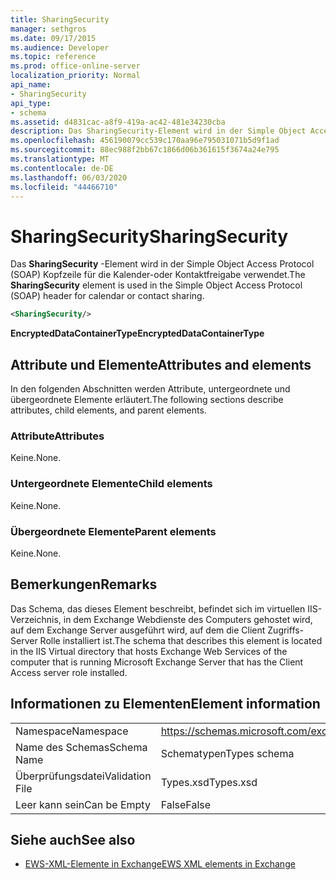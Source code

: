 ```yaml
---
title: SharingSecurity
manager: sethgros
ms.date: 09/17/2015
ms.audience: Developer
ms.topic: reference
ms.prod: office-online-server
localization_priority: Normal
api_name:
- SharingSecurity
api_type:
- schema
ms.assetid: d4831cac-a8f9-419a-ac42-481e34230cba
description: Das SharingSecurity-Element wird in der Simple Object Access Protocol (SOAP) Kopfzeile für die Kalender-oder Kontaktfreigabe verwendet.
ms.openlocfilehash: 456190079cc539c170aa96e795031071b5d9f1ad
ms.sourcegitcommit: 88ec988f2bb67c1866d06b361615f3674a24e795
ms.translationtype: MT
ms.contentlocale: de-DE
ms.lasthandoff: 06/03/2020
ms.locfileid: "44466710"
---
```

# <a name="sharingsecurity"></a><span data-ttu-id="c1b0a-103">SharingSecurity</span><span class="sxs-lookup"><span data-stu-id="c1b0a-103">SharingSecurity</span></span>

<span data-ttu-id="c1b0a-104">Das **SharingSecurity** -Element wird in der Simple Object Access Protocol (SOAP) Kopfzeile für die Kalender-oder Kontaktfreigabe verwendet.</span><span class="sxs-lookup"><span data-stu-id="c1b0a-104">The **SharingSecurity** element is used in the Simple Object Access Protocol (SOAP) header for calendar or contact sharing.</span></span> 
  
```xml
<SharingSecurity/>
```

 <span data-ttu-id="c1b0a-105">**EncryptedDataContainerType**</span><span class="sxs-lookup"><span data-stu-id="c1b0a-105">**EncryptedDataContainerType**</span></span>
## <a name="attributes-and-elements"></a><span data-ttu-id="c1b0a-106">Attribute und Elemente</span><span class="sxs-lookup"><span data-stu-id="c1b0a-106">Attributes and elements</span></span>

<span data-ttu-id="c1b0a-107">In den folgenden Abschnitten werden Attribute, untergeordnete und übergeordnete Elemente erläutert.</span><span class="sxs-lookup"><span data-stu-id="c1b0a-107">The following sections describe attributes, child elements, and parent elements.</span></span>
  
### <a name="attributes"></a><span data-ttu-id="c1b0a-108">Attribute</span><span class="sxs-lookup"><span data-stu-id="c1b0a-108">Attributes</span></span>

<span data-ttu-id="c1b0a-109">Keine.</span><span class="sxs-lookup"><span data-stu-id="c1b0a-109">None.</span></span>
  
### <a name="child-elements"></a><span data-ttu-id="c1b0a-110">Untergeordnete Elemente</span><span class="sxs-lookup"><span data-stu-id="c1b0a-110">Child elements</span></span>

<span data-ttu-id="c1b0a-111">Keine.</span><span class="sxs-lookup"><span data-stu-id="c1b0a-111">None.</span></span>
  
### <a name="parent-elements"></a><span data-ttu-id="c1b0a-112">Übergeordnete Elemente</span><span class="sxs-lookup"><span data-stu-id="c1b0a-112">Parent elements</span></span>

<span data-ttu-id="c1b0a-113">Keine.</span><span class="sxs-lookup"><span data-stu-id="c1b0a-113">None.</span></span>
  
## <a name="remarks"></a><span data-ttu-id="c1b0a-114">Bemerkungen</span><span class="sxs-lookup"><span data-stu-id="c1b0a-114">Remarks</span></span>

<span data-ttu-id="c1b0a-115">Das Schema, das dieses Element beschreibt, befindet sich im virtuellen IIS-Verzeichnis, in dem Exchange Webdienste des Computers gehostet wird, auf dem Exchange Server ausgeführt wird, auf dem die Client Zugriffs-Server Rolle installiert ist.</span><span class="sxs-lookup"><span data-stu-id="c1b0a-115">The schema that describes this element is located in the IIS Virtual directory that hosts Exchange Web Services of the computer that is running Microsoft Exchange Server that has the Client Access server role installed.</span></span>
  
## <a name="element-information"></a><span data-ttu-id="c1b0a-116">Informationen zu Elementen</span><span class="sxs-lookup"><span data-stu-id="c1b0a-116">Element information</span></span>

|||
|:-----|:-----|
|<span data-ttu-id="c1b0a-117">Namespace</span><span class="sxs-lookup"><span data-stu-id="c1b0a-117">Namespace</span></span>  <br/> |https://schemas.microsoft.com/exchange/services/2006/types  <br/> |
|<span data-ttu-id="c1b0a-118">Name des Schemas</span><span class="sxs-lookup"><span data-stu-id="c1b0a-118">Schema Name</span></span>  <br/> |<span data-ttu-id="c1b0a-119">Schematypen</span><span class="sxs-lookup"><span data-stu-id="c1b0a-119">Types schema</span></span>  <br/> |
|<span data-ttu-id="c1b0a-120">Überprüfungsdatei</span><span class="sxs-lookup"><span data-stu-id="c1b0a-120">Validation File</span></span>  <br/> |<span data-ttu-id="c1b0a-121">Types.xsd</span><span class="sxs-lookup"><span data-stu-id="c1b0a-121">Types.xsd</span></span>  <br/> |
|<span data-ttu-id="c1b0a-122">Leer kann sein</span><span class="sxs-lookup"><span data-stu-id="c1b0a-122">Can be Empty</span></span>  <br/> |<span data-ttu-id="c1b0a-123">False</span><span class="sxs-lookup"><span data-stu-id="c1b0a-123">False</span></span>  <br/> |
   
## <a name="see-also"></a><span data-ttu-id="c1b0a-124">Siehe auch</span><span class="sxs-lookup"><span data-stu-id="c1b0a-124">See also</span></span>



- [<span data-ttu-id="c1b0a-125">EWS-XML-Elemente in Exchange</span><span class="sxs-lookup"><span data-stu-id="c1b0a-125">EWS XML elements in Exchange</span></span>](ews-xml-elements-in-exchange.md)

